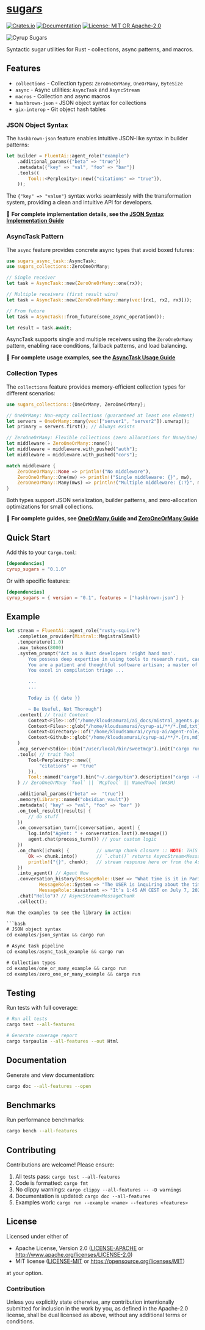 # [suga*rs*](https://github.com/cyrup-ai/sugars)

[![Crates.io](https://img.shields.io/crates/v/cyrup_sugars.svg)](https://crates.io/crates/cyrup_sugars)
[![Documentation](https://docs.rs/cyrup_sugars/badge.svg)](https://docs.rs/cyrup_sugars)
[![License: MIT OR Apache-2.0](https://img.shields.io/badge/License-MIT%20OR%20Apache--2.0-blue.svg)](https://opensource.org/licenses/MIT)

![Cyrup Sugars](./assets/suargs.jpg)

Syntactic sugar utilities for Rust - collections, async patterns, and macros.

## Features

- `collections` - Collection types: `ZeroOneOrMany`, `OneOrMany`, `ByteSize`
- `async` - Async utilities: `AsyncTask` and `AsyncStream`
- `macros` - Collection and async macros
- `hashbrown-json` - JSON object syntax for collections
- `gix-interop` - Git object hash tables

### JSON Object Syntax

The `hashbrown-json` feature enables intuitive JSON-like syntax in builder patterns:

```rust
let builder = FluentAi::agent_role("example")
    .additional_params({"beta" => "true"})
    .metadata({"key" => "val", "foo" => "bar"})
    .tools((
        Tool::<Perplexity>::new({"citations" => "true"}),
    ));
```

The `{"key" => "value"}` syntax works seamlessly with the transformation system, providing a clean and intuitive API for developers.

📖 **For complete implementation details, see the [JSON Syntax Implementation Guide](./docs/JSON_SYNTAX.md)**

### AsyncTask Pattern

The `async` feature provides concrete async types that avoid boxed futures:

```rust
use sugars_async_task::AsyncTask;
use sugars_collections::ZeroOneOrMany;

// Single receiver
let task = AsyncTask::new(ZeroOneOrMany::one(rx));

// Multiple receivers (first result wins)
let task = AsyncTask::new(ZeroOneOrMany::many(vec![rx1, rx2, rx3]));

// From future
let task = AsyncTask::from_future(some_async_operation());

let result = task.await;
```

AsyncTask supports single and multiple receivers using the `ZeroOneOrMany` pattern, enabling race conditions, fallback patterns, and load balancing.

📖 **For complete usage examples, see the [AsyncTask Usage Guide](./docs/ASYNC_TASK.md)**

### Collection Types

The `collections` feature provides memory-efficient collection types for different scenarios:

```rust
use sugars_collections::{OneOrMany, ZeroOneOrMany};

// OneOrMany: Non-empty collections (guaranteed at least one element)
let servers = OneOrMany::many(vec!["server1", "server2"]).unwrap();
let primary = servers.first(); // Always exists

// ZeroOneOrMany: Flexible collections (zero allocations for None/One)
let middleware = ZeroOneOrMany::none();
let middleware = middleware.with_pushed("auth");
let middleware = middleware.with_pushed("cors");

match middleware {
    ZeroOneOrMany::None => println!("No middleware"),
    ZeroOneOrMany::One(mw) => println!("Single middleware: {}", mw),
    ZeroOneOrMany::Many(mws) => println!("Multiple middleware: {:?}", mws),
}
```

Both types support JSON serialization, builder patterns, and zero-allocation optimizations for small collections.

📖 **For complete guides, see [OneOrMany Guide](./docs/ONE_OR_MANY.md) and [ZeroOneOrMany Guide](./docs/ZERO_ONE_OR_MANY.md)**

## Quick Start

Add this to your `Cargo.toml`:

```toml
[dependencies]
cyrup_sugars = "0.1.0"
```

Or with specific features:

```toml
[dependencies]
cyrup_sugars = { version = "0.1", features = ["hashbrown-json"] }
```

## Example

```rust
let stream = FluentAi::agent_role("rusty-squire")
    .completion_provider(Mistral::MagistralSmall)
    .temperature(1.0)
    .max_tokens(8000)
    .system_prompt("Act as a Rust developers 'right hand man'.
        You possess deep expertise in using tools to research rust, cargo doc and github libraries.
        You are a patient and thoughtful software artisan; a master of sequential thinking and step-by-step reasoning.
        You excel in compilation triage ...

        ...
        ...

        Today is {{ date }}

        ~ Be Useful, Not Thorough")
    .context( // trait Context
        Context<File>::of("/home/kloudsamurai/ai_docs/mistral_agents.pdf"),
        Context<Files>::glob("/home/kloudsamurai/cyrup-ai/**/*.{md,txt}"),
        Context<Directory>::of("/home/kloudsamurai/cyrup-ai/agent-role/ambient-rust"),
        Context<Github>::glob("/home/kloudsamurai/cyrup-ai/**/*.{rs,md}")
    )
    .mcp_server<Stdio>::bin("/user/local/bin/sweetmcp").init("cargo run -- --stdio")
    .tools( // trait Tool
        Tool<Perplexity>::new({
            "citations" => "true"
        }),
        Tool::named("cargo").bin("~/.cargo/bin").description("cargo --help".exec_to_text())
    ) // ZeroOneOrMany `Tool` || `McpTool` || NamedTool (WASM)

    .additional_params({"beta" =>  "true"})
    .memory(Library::named("obsidian_vault"))
    .metadata({ "key" => "val", "foo" => "bar" })
    .on_tool_result(|results| {
        // do stuff
    })
    .on_conversation_turn(|conversation, agent| {
        log.info("Agent: " + conversation.last().message())
        agent.chat(process_turn()) // your custom logic
    })
    .on_chunk(|chunk| {          // unwrap chunk closure :: NOTE: THIS MUST PRECEDE .chat()
        Ok => chunk.into()       // `.chat()` returns AsyncStream<MessageChunk> vs. AsyncStream<Result<MessageChunk>>
        println!("{}", chunk);   // stream response here or from the AsyncStream .chat() returns
    })
    .into_agent() // Agent Now
    .conversation_history(MessageRole::User => "What time is it in Paris, France",
            MessageRole::System => "The USER is inquiring about the time in Paris, France. Based on their IP address, I see they are currently in Las Vegas, Nevada, USA. The current local time is 16:45",
            MessageRole::Assistant => "It’s 1:45 AM CEST on July 7, 2025, in Paris, France. That’s 9 hours ahead of your current time in Las Vegas.")
    .chat("Hello")? // AsyncStream<MessageChunk
    .collect();

Run the examples to see the library in action:

```bash
# JSON object syntax
cd examples/json_syntax && cargo run

# Async task pipeline
cd examples/async_task_example && cargo run

# Collection types
cd examples/one_or_many_example && cargo run
cd examples/zero_one_or_many_example && cargo run
```

## Testing

Run tests with full coverage:

```bash
# Run all tests
cargo test --all-features

# Generate coverage report
cargo tarpaulin --all-features --out Html
```

## Documentation

Generate and view documentation:

```bash
cargo doc --all-features --open
```

## Benchmarks

Run performance benchmarks:

```bash
cargo bench --all-features
```

## Contributing

Contributions are welcome! Please ensure:

1. All tests pass: `cargo test --all-features`
2. Code is formatted: `cargo fmt`
3. No clippy warnings: `cargo clippy --all-features -- -D warnings`
4. Documentation is updated: `cargo doc --all-features`
5. Examples work: `cargo run --example <name> --features <features>`

## License

Licensed under either of

- Apache License, Version 2.0 ([LICENSE-APACHE](LICENSE-APACHE) or <http://www.apache.org/licenses/LICENSE-2.0>)
- MIT license ([LICENSE-MIT](LICENSE-MIT) or <https://opensource.org/licenses/MIT>)

at your option.

### Contribution

Unless you explicitly state otherwise, any contribution intentionally submitted for inclusion in the work by you, as defined in the Apache-2.0 license, shall be dual licensed as above, without any additional terms or conditions.
